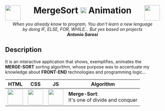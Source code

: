 <h1 align="center">
  <img align="left" src="https://user-images.githubusercontent.com/82726832/153706000-ff1a04df-4c20-4891-8310-b6dd3efe05a0.png" width="50px">
    MergeSort <img width="20px" src="https://user-images.githubusercontent.com/82726832/153706221-2c97e826-068b-4684-8003-ff9417cd281f.png"> Animation
  <img align="right" src="https://user-images.githubusercontent.com/82726832/153706000-ff1a04df-4c20-4891-8310-b6dd3efe05a0.png" width="50px">
</h1>
<p align="center">
  <i>When you already know to program, You don't learn a new lenguage <br> 
  by doing IF, ELSE, FOR, WHILE... But yes based on projects <br>
  <strong>Antonio Sarosi</strong></i>
<p>

## Description
  It is an interactive application that shows, exemplifies, animates the **MERGE-SORT** sorting algorithm, whose purpose was to accentuate my knowledge about **FRONT-END** technologies and programming logic...

| HTML | CSS | JS | Algorithm|
|------|-----|---|----|
|<img width="50px" src="https://user-images.githubusercontent.com/82726832/153740434-62832e93-24cc-46f2-b985-9e144a20b257.png">| <img width="50px" src="https://user-images.githubusercontent.com/82726832/153740560-45d6c412-f469-4ecf-b845-a7e15242f946.png">|<img width="50px" src="https://user-images.githubusercontent.com/82726832/153740625-f21a301a-8119-4cf1-bba7-72e65b118d27.png">| **Merge-Sort**: <br> It's one of divide and conquer|
